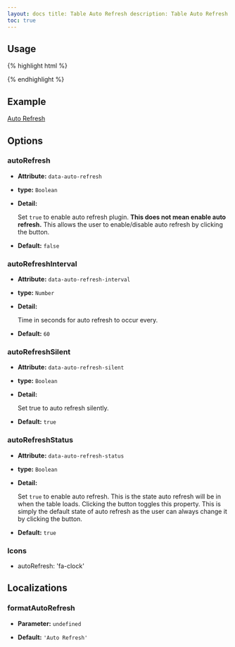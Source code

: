 ```yaml
---
layout: docs title: Table Auto Refresh description: Table Auto Refresh extension of Bootstrap Table. group: extensions
toc: true
---
```


## Usage

{% highlight html %}
<script src="extensions/auto-refresh/bootstrap-table-auto-refresh.js"></script>
{% endhighlight %}

## Example

[Auto Refresh](https://examples.bootstrap-table.com/#extensions/auto-refresh.html)

## Options

### autoRefresh

- **Attribute:** `data-auto-refresh`

- **type:** `Boolean`

- **Detail:**

  Set `true` to enable auto refresh plugin. **This does not mean enable auto refresh.** This allows the user to
  enable/disable auto refresh by clicking the button.

- **Default:** `false`

### autoRefreshInterval

- **Attribute:** `data-auto-refresh-interval`

- **type:** `Number`

- **Detail:**

  Time in seconds for auto refresh to occur every.

- **Default:** `60`

### autoRefreshSilent

- **Attribute:** `data-auto-refresh-silent`

- **type:** `Boolean`

- **Detail:**

  Set true to auto refresh silently.

- **Default:** `true`

### autoRefreshStatus

- **Attribute:** `data-auto-refresh-status`

- **type:** `Boolean`

- **Detail:**

  Set `true` to enable auto refresh. This is the state auto refresh will be in when the table loads. Clicking the button
  toggles this property. This is simply the default state of auto refresh as the user can always change it by clicking
  the button.

- **Default:** `true`

### Icons

- autoRefresh: 'fa-clock'

## Localizations

### formatAutoRefresh

- **Parameter:** `undefined`

- **Default:** `'Auto Refresh'`
